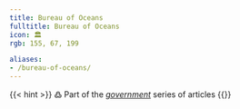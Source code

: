 ```yaml
---
title: Bureau of Oceans
fulltitle: Bureau of Oceans
icon: 🏛️
rgb: 155, 67, 199

aliases:
- /bureau-of-oceans/
---
```

{{< hint >}}
߷ Part of the *[government](/government/)* series of articles
{{</hint>}}